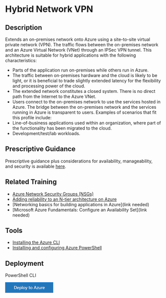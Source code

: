 
# Hybrid Network VPN

## Description
Extends an on-premises network onto Azure using a site-to-site virtual private network (VPN). The traffic flows between the on-premises network and an Azure Virtual Network (VNet) through an IPSec VPN tunnel. This architecture is suitable for hybrid applications with the following characteristics:
* Parts of the application run on-premises while others run in Azure.
* The traffic between on-premises hardware and the cloud is likely to be light, or it is beneficial to trade slightly extended latency for the flexibility and processing power of the cloud.
* The extended network constitutes a closed system. There is no direct path from the Internet to the Azure VNet.
* Users connect to the on-premises network to use the services hosted in Azure. The bridge between the on-premises network and the services running in Azure is transparent to users.
Examples of scenarios that fit this profile include:
* Line-of-business applications used within an organization, where part of the functionality has been migrated to the cloud.
* Development/test/lab workloads.

## Prescriptive Guidance
Prescriptive  guidance plus considerations for availability, manageability, and security is available [here](https://azure.microsoft.com/en-us/documentation/articles/guidance-hybrid-network-vpn/#troubleshooting).

## Related Training
* [Azure Network Security Groups (NSGs)](https://azure.microsoft.com/en-us/documentation/articles/virtual-networks-nsg/)
* [Adding reliability to an N-tier architecture on Azure](https://azure.microsoft.com/en-us/documentation/articles/guidance-compute-n-tier-vm/)
* [Networking basics for building applications in Azure](link needed)
* [Microsoft Azure Fundamentals: Configure an Availability Set](link needed)

## Tools
* [Installing the Azure CLI](https://azure.microsoft.com/en-us/documentation/articles/xplat-cli-install/)
* [Installing and configuring Azure PowerShell](https://azure.microsoft.com/en-us/documentation/articles/powershell-install-configure/)

## Deployment
PowerShell
CLI

[![Deploy to Azure](../images/azurebtn.png)](https://portal.azure.com/#create/Microsoft.Template/uri/https%3A%2F%2Fraw.githubusercontent.com%2FAzure%2Fazure-quickstart-templates%2Fmaster%2F201-vm-sql-full-autopatching%2Fazuredeploy.json)
